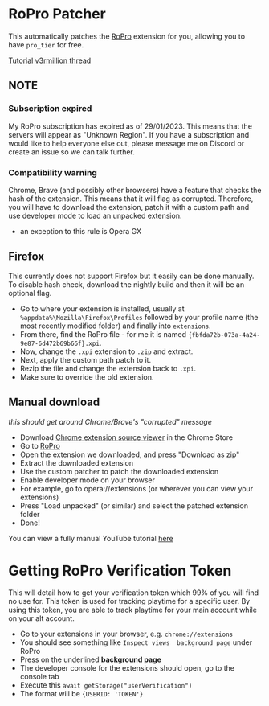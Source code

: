 # RoPro Patcher
This automatically patches the [RoPro](https://chrome.google.com/webstore/detail/ropro-enhance-your-roblox/adbacgifemdbhdkfppmeilbgppmhaobf?hl=en-GB) extension for you, allowing you to have `pro_tier` for free.

[Tutorial](https://www.youtube.com/watch?v=Do1X2COTq_8)
[v3rmillion thread](https://v3rmillion.net/showthread.php?tid=1197674)

## NOTE

### Subscription expired
My RoPro subscription has expired as of 29/01/2023. This means that the servers will appear as "Unknown Region". If you have a subscription and would like to help everyone else out, please message me on Discord or create an issue so we can talk further.

### Compatibility warning
Chrome, Brave (and possibly other browsers) have a feature that checks the hash of the extension. This means that it will flag as corrupted. Therefore, you will have to download the extension, patch it with a custom path and use developer mode to load an unpacked extension.

- an exception to this rule is Opera GX

## Firefox
This currently does not support Firefox but it easily can be done manually. To disable hash check, download the nightly build and then it will be an optional flag.

- Go to where your extension is installed, usually at `%appdata%\Mozilla\Firefox\Profiles` followed by your profile name (the most recently modified folder) and finally into `extensions`. 
- From there, find the RoPro file - for me it is named `{fbfda72b-073a-4a24-9e87-6d472b69b66f}.xpi`. 
- Now, change the `.xpi` extension to `.zip` and extract. 
- Next, apply the custom path patch to it. 
- Rezip the file and change the extension back to `.xpi`. 
- Make sure to override the old extension.

## Manual download
*this should get around Chrome/Brave's "corrupted" message*
- Download [Chrome extension source viewer](https://chrome.google.com/webstore/detail/chrome-extension-source-v/jifpbeccnghkjeaalbbjmodiffmgedin) in the Chrome Store
- Go to [RoPro](https://chrome.google.com/webstore/detail/ropro-enhance-your-roblox/adbacgifemdbhdkfppmeilbgppmhaobf?hl=en-GB)
- Open the extension we downloaded, and press "Download as zip"
- Extract the downloaded extension
- Use the custom patcher to patch the downloaded extension
- Enable developer mode on your browser
- For example, go to opera://extensions (or wherever you can view your extensions)
- Press "Load unpacked" (or similar) and select the patched extension folder
- Done!

You can view a fully manual YouTube tutorial [here](https://youtu.be/GHPSL0IMeww)

# Getting RoPro Verification Token
This will detail how to get your verification token which 99% of you will find no use for. This token is used for tracking playtime for a specific user. By using this token, you are able to track playtime for your main account while on your alt account.
- Go to your extensions in your browser, e.g. `chrome://extensions`
- You should see something like `Inspect views  background page` under RoPro
- Press on the underlined __background page__
- The developer console for the extensions should open, go to the console tab
- Execute this `await getStorage("userVerification")`
- The format will be `{USERID: 'TOKEN'}`
